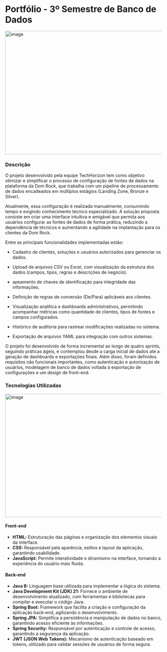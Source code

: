 # Portfólio - 3º Semestre de Banco de Dados
<img width="1584" height="396" alt="image" src="https://github.com/user-attachments/assets/e68cd547-da4d-4f59-8e22-77f9fee8a980" />


### Descrição

O projeto desenvolvido pela equipe TechHorizon tem como objetivo otimizar e simplificar o processo de configuração de fontes de dados na plataforma da Dom Rock, que trabalha com um pipeline de processamento de dados encadeados em múltiplos estágios (Landing Zone, Bronze e Silver).

Atualmente, essa configuração é realizada manualmente, consumindo tempo e exigindo conhecimento técnico especializado. A solução proposta consiste em criar uma interface intuitiva e amigável que permita aos usuários configurar as fontes de dados de forma prática, reduzindo a dependência de técnicos e aumentando a agilidade na implantação para os clientes da Dom Rock.

Entre as principais funcionalidades implementadas estão:

  * Cadastro de clientes, soluções e usuários autorizados para gerenciar os dados.

  * Upload de arquivos CSV ou Excel, com visualização da estrutura dos dados (campos, tipos, regras e descrições de negócio).

  * apeamento de chaves de identificação para integridade das informações.

  * Definição de regras de conversão (De/Para) aplicáveis aos clientes.

  * Visualização analítica e dashboards administrativos, permitindo acompanhar métricas como quantidade de clientes, tipos de fontes e campos configurados.

  * Histórico de auditoria para rastrear modificações realizadas no sistema.

  * Exportação de arquivos YAML para integração com outros sistemas.

O projeto foi desenvolvido de forma incremental ao longo de quatro sprints, seguindo práticas ágeis, e contemplou desde a carga inicial de dados até a geração de dashboards e exportações finais. Além disso, foram definidos requisitos não funcionais importantes, como autenticação e autorização de usuários, modelagem de banco de dados voltada à exportação de configurações e um design de front-end.

### Tecnologias Utilizadas
<img width="1584" height="396" alt="image" src="https://github.com/user-attachments/assets/cf9e5191-fed5-49e2-b330-71d88d047618" />

#### Front-end
- **HTML:** Estruturação das páginas e organização dos elementos visuais da interface.
- **CSS:** Responsável pela aparência, estilos e layout da aplicação, garantindo usabilidade.
- **JavaScript:** Permite interatividade e dinamismo na interface, tornando a experiência do usuário mais fluida.

#### Back-end
- **Java 8:** Linguagem base utilizada para implementar a lógica do sistema.
- **Java Development Kit (JDK) 21:** Fornece o ambiente de desenvolvimento atualizado, com ferramentas e bibliotecas para compilar e executar o código Java.
- **Spring Boot:** Framework que facilita a criação e configuração da aplicação back-end, agilizando o desenvolvimento.
- **Spring JPA:** Simplifica a persistência e manipulação de dados no banco, garantindo acesso eficiente às informações.
- **Spring Security:** Responsável por autenticação e controle de acesso, garantindo a segurança da aplicação.
- **JWT (JSON Web Tokens):** Mecanismo de autenticação baseado em tokens, utilizado para validar sessões de usuários de forma segura.

